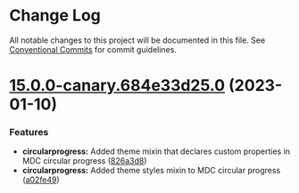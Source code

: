 # Change Log

All notable changes to this project will be documented in this file.
See [Conventional Commits](https://conventionalcommits.org) for commit guidelines.

# [15.0.0-canary.684e33d25.0](https://github.com/material-components/material-components-web/compare/v14.0.0...v15.0.0-canary.684e33d25.0) (2023-01-10)


### Features

* **circularprogress:** Added theme mixin that declares custom properties in MDC circular progress ([826a3d8](https://github.com/material-components/material-components-web/commit/826a3d8bede847f254702f7e652720b84d39234d))
* **circularprogress:** Added theme styles mixin to MDC circular progress ([a02fe49](https://github.com/material-components/material-components-web/commit/a02fe49d397ba74b848b05b788f865193715d1bc))
